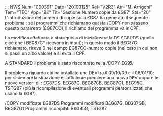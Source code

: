  :  : NWS Num="000391" Date="20100125" Rel="V2R3" Atr="M. Arrigoni" Tem="TEC" App="B£" Tit="Gestione Numero copie da £G87" Sts="20"
L'introduzione del numero di copie sulla £G87, ha generato il seguente problema :  se i programmi che
richiamano questa /COPY non passano questo parametro (£G87CO), il richiamo del programma va in CPF.

La modifica effettuata è stata quella di inizializzare la DS £G87IDS (quella cioè che i B£G87G* ricevono in input); in questo modo il B£G87G richiamato, riceve 0 nel campo £G87CO-numero copie (nel caso in cui non si passi un altro valore) e  si evita il CPF.

A STANDARD il problema è stato riscontrato nella /COPY £G95.

Il problema riguarda chi ha installato una DEV tra il 09/10/09 e il 06/01/10; per sistemare la situazione è sufficiente prendere una nuova DEV oppure le nuove versioni di : 
£G87DS, B£G87G, B£G87GB, B£G87G1, B£G95G, TSTG87 (più la ricompilazione di eventuali programmi personalizzati che usano la £G87).

/COPY modificate
£G87DS
Programmi modificati
B£G87G, B£G87GB, B£G87G1
Programmi ricompilati
B£G95G, TSTG87
